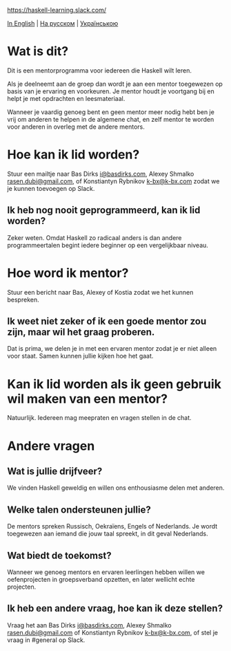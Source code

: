 https://haskell-learning.slack.com/

[In English](https://github.com/haskell-learning-group/haskell-learning-group/blob/master/README.md) | [На русском](https://github.com/haskell-learning-group/haskell-learning-group/blob/master/README.ru.md) | [Українською](https://github.com/haskell-learning-group/haskell-learning-group/blob/master/README.uk.md)

# Wat is dit?
Dit is een mentorprogramma voor iedereen die Haskell wilt leren.

Als je deelneemt aan de groep dan wordt je aan een mentor toegewezen op basis van je ervaring en voorkeuren. Je mentor houdt je voortgang bij en helpt je met opdrachten en leesmateriaal.

Wanneer je vaardig genoeg bent en geen mentor meer nodig hebt ben je vrij om anderen te helpen in de algemene chat, en zelf mentor te worden voor anderen in overleg met de andere mentors.

# Hoe kan ik lid worden?
Stuur een mailtje naar Bas Dirks <i@basdirks.com>, Alexey Shmalko <rasen.dubi@gmail.com>, of Konstiantyn Rybnikov <k-bx@k-bx.com> zodat we je kunnen toevoegen op Slack.

## Ik heb nog nooit geprogrammeerd, kan ik lid worden?
Zeker weten. Omdat Haskell zo radicaal anders is dan andere programmeertalen begint iedere beginner op een vergelijkbaar niveau.

# Hoe word ik mentor?
Stuur een bericht naar Bas, Alexey of Kostia zodat we het kunnen bespreken.

## Ik weet niet zeker of ik een goede mentor zou zijn, maar wil het graag proberen.
Dat is prima, we delen je in met een ervaren mentor zodat je er niet alleen voor staat. Samen kunnen jullie kijken hoe het gaat.

# Kan ik lid worden als ik geen gebruik wil maken van een mentor?
Natuurlijk. Iedereen mag meepraten en vragen stellen in de chat.

# Andere vragen

## Wat is jullie drijfveer?

We vinden Haskell geweldig en willen ons enthousiasme delen met anderen.

## Welke talen ondersteunen jullie?
De mentors spreken Russisch, Oekraïens, Engels of Nederlands. Je wordt toegewezen aan iemand die jouw taal spreekt, in dit geval Nederlands.

## Wat biedt de toekomst?
Wanneer we genoeg mentors en ervaren leerlingen hebben willen we oefenprojecten in groepsverband opzetten, en later wellicht echte projecten.

## Ik heb een andere vraag, hoe kan ik deze stellen?
Vraag het aan Bas Dirks <i@basdirks.com>, Alexey Shmalko <rasen.dubi@gmail.com> of Konstiantyn Rybnikov <k-bx@k-bx.com>, of stel je vraag in #general op Slack.
